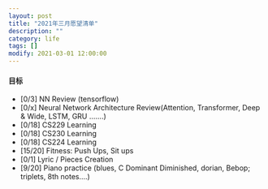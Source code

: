 ```yaml
---
layout: post
title: "2021年三月愿望清单"
description: ""
category: life
tags: []
modify: 2021-03-01 12:00:00
---
```



#### 目标

+ [0/3] NN Review (tensorflow)
+ [0/x] Neural Network Architecture Review(Attention, Transformer, Deep & Wide, LSTM, GRU .......)
+ [0/18] CS229 Learning
+ [0/18] CS230 Learning
+ [0/18] CS224 Learning
+ [15/20] Fitness: Push Ups, Sit ups
+ [0/1] Lyric / Pieces Creation
+ [9/20] Piano practice (blues, C Dominant Diminished, dorian, Bebop; triplets, 8th notes....)
